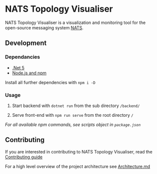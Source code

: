# NATS Topology Visualiser

NATS Topology Visualiser is a visualization and monitoring tool for the open-source messaging system [NATS](https://github.com/nats-io).

## Development
### Dependancies

- [.Net 5](https://dotnet.microsoft.com/download/dotnet/5.0)
- [Node.js and npm](https://nodejs.org/en/download/)

Install all further dependencies with `npm i -D`

### Usage

1. Start backend with `dotnet run` from the sub directory `/backend/`

2. Serve front-end with `npm run serve` from the root directory `/`

*For all available npm commands, see scripts object in `package.json`*

## Contributing

If you are interested in contributing to NATS Topology Visualiser, read the [Contributing guide](https://github.com/simcorp/nats-topology-visualiser/blob/develop/contributing.md)

For a high level overview of the project architecture see [Architecture.md](https://github.com/simcorp/nats-topology-visualiser/blob/develop/architecture.md)
